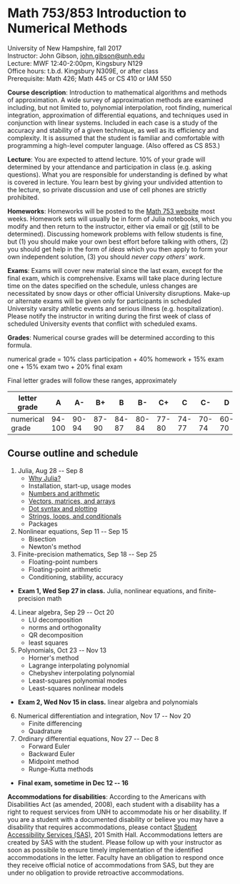 # Math 753/853 Introduction to Numerical Methods

University of New Hampshire, fall 2017  
Instructor: John Gibson, john.gibson@unh.edu  
Lecture: MWF 12:40-2:00pm, Kingsbury N129  
Office hours: t.b.d. Kingsbury N309E, or after class  
Prerequisite: Math 426; Math 445 or CS 410 or IAM 550

**Course description**: Introduction to mathematical algorithms and methods of approximation. A wide survey of approximation methods are examined including, but not limited to, polynomial interpolation, root finding, numerical integration, approximation of differential equations, and techniques used in conjunction with linear systems. Included in each case is a study of the accuracy and stability of a given technique, as well as its efficiency and complexity. It is assumed that the student is familiar and comfortable with programming a high-level computer language. (Also offered as CS 853.)

**Lecture**: You are expected to attend lecture. 10% of your grade will determined by your attendance and participation in class (e.g. asking questions). What you are responsible for understanding is defined by what is covered in lecture. You learn best by giving your undivided attention to the lecture, so private discussion and use of cell phones are strictly prohibited.

**Homeworks**: Homeworks will be posted to the [Math 753 website](https://github.com/johnfgibson/math753) most weeks. Homework sets will usually be in form of Julia notebooks, which you modify and then return to the instructor, either via email or [git](https://git-scm.com/) (still to be determined). Discussing homework problems with fellow students is fine, but (1) you should make your own best effort before talking with others, (2) you should get help in the form of *ideas* which you then apply to form your own independent solution, (3) you should *never copy others' work*.  

**Exams**: Exams will cover new material since the last exam, except for the final exam, which is comprehensive. Exams will take place during lecture time on the dates specified on the schedule, unless changes are necessitated by snow days or other official University disruptions. Make-up or alternate exams will be given only for participants in scheduled University varsity athletic events and serious illness (e.g. hospitalization). Please notify the instructor in writing during the first week of class of scheduled University events that conflict with scheduled exams. 

**Grades**: Numerical course grades will be determined according to this formula. 

  numerical grade = 10% class participation + 40% homework + 15% exam one + 15% exam two + 20% final exam
  
Final letter grades will follow these ranges, approximately

 letter grade  | A | A- | B+ | B | B- | C+ | C | C- | D | F 
 --------------|---|----|----|---|----|----|---|----|---|--
 numerical grade |  94-100 | 90-94 | 87-90 | 84-87 | 80-84 | 77-80 | 74-77 | 70-74 | 60-70 |  < 60

## Course outline and schedule

1. Julia, Aug 28 -- Sep 8
    - [Why Julia?](https://github.com/johnfgibson/whyjulia)
    - Installation, start-up, usage modes
    - [Numbers and arithmetic](julia-basics/1-Numbers.ipynb)
    - [Vectors, matrices, and arrays](julia-basics/2-Vectors-matrices-arrays.ipynb)
    - [Dot syntax and plotting](julia-basics/3-Dot-syntax-and-plotting-pyplot.ipynb)
    - [Strings, loops, and conditionals](julia-basics/4-Strings-loops-conditionals.ipynb)
    - Packages
2. Nonlinear equations, Sep 11 -- Sep 15
    - Bisection
    - Newton's method
3. Finite-precision mathematics, Sep 18 -- Sep 25
    - Floating-point numbers
    - Floating-point arithmetic
    - Conditioning, stability, accuracy
* **Exam 1, Wed Sep 27 in class.** Julia, nonlinear equations, and finite-precision math
4. Linear algebra, Sep 29 -- Oct 20
    - LU decomposition
    - norms and orthogonality
    - QR decomposition
    - least squares
5. Polynomials, Oct 23 -- Nov 13
    - Horner's method
    - Lagrange interpolating polynomial
    - Chebyshev interpolating polynomial
    - Least-squares polynomial modes
    - Least-squares nonlinear models
* **Exam 2, Wed Nov 15 in class.** linear algebra and polynomials
6. Numerical differentiation and integration, Nov 17 -- Nov 20
    - Finite differencing
    - Quadrature
7. Ordinary differential equations, Nov 27 -- Dec 8
    - Forward Euler
    - Backward Euler
    - Midpoint method
    - Runge-Kutta methods
* **Final exam, sometime in Dec 12 -- 16**

**Accommodations for disabilities**: According to the Americans with Disabilities Act (as amended, 2008), each student with a disability has a right to request services from UNH to accommodate his or her disability. If you are a student with a documented disability or believe you may have a disability that requires accommodations, please contact [Student Accessibility Services (SAS)](http://www.unh.edu/studentaccessibility), 201 Smith Hall. Accommodations letters are created by SAS with the student. Please follow up with your instructor as soon as possibile to ensure timely implementation of the identified accommodations in the letter. Faculty have an obligation to respond once they receive official notice of accommodations from SAS, but they are under no obligation to provide retroactive accommodations. 


